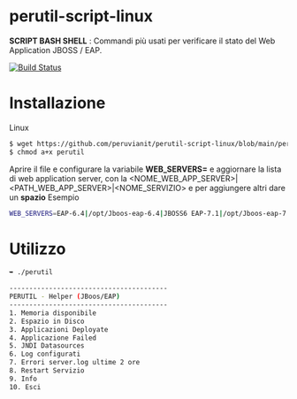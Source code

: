 perutil-script-linux
=========

**SCRIPT BASH SHELL** : Commandi più usati per verificare il stato del Web Application JBOSS / EAP.

[![Build Status](https://travis-ci.org/ekalinin/github-markdown-toc.svg?branch=master)](https://travis-ci.org/ekalinin/github-markdown-toc)

Installazione
============

Linux 
```bash
$ wget https://github.com/peruvianit/perutil-script-linux/blob/main/perutil
$ chmod a+x perutil
```
Aprire il file e configurare la variabile **WEB_SERVERS=** e aggiornare la lista di web application server, con  la <NOME_WEB_APP_SERVER>|<PATH_WEB_APP_SERVER>|<NOME_SERVIZIO> e per aggiungere altri dare un **spazio**
Esempio
```bash
WEB_SERVERS=EAP-6.4|/opt/Jboos-eap-6.4|JBOSS6 EAP-7.1|/opt/Jboos-eap-7.1|JBOSS7
```

Utilizzo
=====

```bash
➥ ./perutil

----------------------------------------
PERUTIL - Helper (JBoos/EAP)
----------------------------------------
1. Memoria disponibile
2. Espazio in Disco
3. Applicazioni Deployate
4. Applicazione Failed
5. JNDI Datasources
6. Log configurati
7. Errori server.log ultime 2 ore
8. Restart Servizio
9. Info
10. Esci
```
